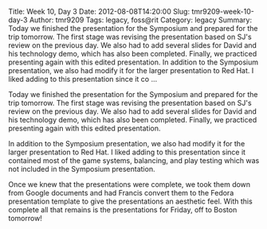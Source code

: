 Title: Week 10, Day 3
Date: 2012-08-08T14:20:00
Slug: tmr9209-week-10-day-3
Author: tmr9209
Tags: legacy, foss@rit
Category: legacy
Summary: Today we finished the presentation for the Symposium and prepared for the trip tomorrow. The first stage was revising the presentation based on SJ's review on the previous day. We also had to add several slides for David and his technology demo, which has also been completed. Finally, we practiced presenting again with this edited presentation.  In addition to the Symposium presentation, we also had modify it for the larger presentation to Red Hat. I liked adding to this presentation since it co ... 

Today we finished the presentation for the Symposium and prepared for the trip
tomorrow. The first stage was revising the presentation based on SJ's review
on the previous day. We also had to add several slides for David and his
technology demo, which has also been completed. Finally, we practiced
presenting again with this edited presentation.

In addition to the Symposium presentation, we also had modify it for the
larger presentation to Red Hat. I liked adding to this presentation since it
contained most of the game systems, balancing, and play testing which was not
included in the Symposium presentation.

Once we knew that the presentations were complete, we took them down from
Google documents and had Francis convert them to the Fedora presentation
template to give the presentations an aesthetic feel. With this complete all
that remains is the presentations for Friday, off to Boston tomorrow!

